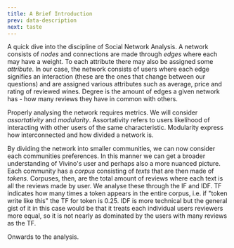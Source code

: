 ```yaml
---
title: A Brief Introduction
prev: data-description
next: taste
---
```


A quick dive into the discipline of Social Network Analysis. A network consists of _nodes_ and connections are made through _edges_ where each may have a weight. To each attribute there may also be assigned some _attribute_. In our case, the network consists of users where each edge signifies an interaction (these are the ones that change between our questions) and are assigned various attributes such as average, price and rating of reviewed wines. Degree is the amount of edges a given network has - how many reviews they have in common with others.

Properly analysing the network requires metrics. We will consider _assortativity_ and _modularity_. Assortativity refers to users likelihood of interacting with other users of the same characteristic. Modularity express how interconnected and how divided a network is.

By dividing the network into smaller communities, we can now consider each communities preferences. In this manner we can get a broader understanding of Vivino's user and perhaps also a more nuanced picture. Each community has a _corpus_ consisting of _texts_ that are then made of _tokens_. Corpuses, then, are the total amount of reviews where each text is all the reviews made by user. We analyse these through the IF and IDF. TF indicates how many times a token appears in the entire corpus, i.e. if "token write like this" the TF for token is 0.25. IDF is more technical but the general gist of it in this case would be that it treats each individual users reviewers more equal, so it is not nearly as dominated by the users with many reviews as the TF.

Onwards to the analysis.